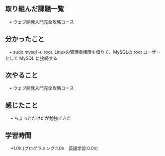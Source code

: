 ## 取り組んだ課題一覧

 　• ウェブ開発入門完全攻略コース

## 分かったこと

 　• sudo mysql -u root.  Linuxの管理者権限を借りて、MySQLの root ユーザーとして MySQL に接続する

## 次やること　
           
 　• ウェブ開発入門完全攻略コース

## 感じたこと

　 • ちょっとだけだが勉強できた

## 学習時間

　 •1.0h (プログラミング:1.0h　英語学習:0.0h)